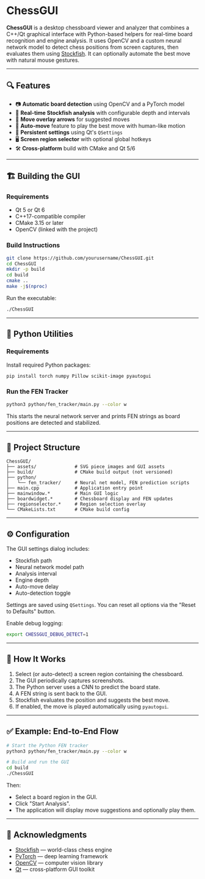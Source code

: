 # ChessGUI

**ChessGUI** is a desktop chessboard viewer and analyzer that combines a C++/Qt graphical interface with Python-based helpers for real-time board recognition and engine analysis. It uses OpenCV and a custom neural network model to detect chess positions from screen captures, then evaluates them using [Stockfish](https://stockfishchess.org/). It can optionally automate the best move with natural mouse gestures.

---

## 🔍 Features

- 📷 **Automatic board detection** using OpenCV and a PyTorch model  
- 🧠 **Real-time Stockfish analysis** with configurable depth and intervals  
- 🎯 **Move overlay arrows** for suggested moves  
- 🔁 **Auto-move** feature to play the best move with human-like motion  
- 💾 **Persistent settings** using Qt's `QSettings`  
- 🖥️ **Screen region selector** with optional global hotkeys  
- 🛠️ **Cross-platform** build with CMake and Qt 5/6  

---

## 🏗️ Building the GUI

### Requirements

- Qt 5 or Qt 6
- C++17-compatible compiler
- CMake 3.15 or later
- OpenCV (linked with the project)

### Build Instructions

```bash
git clone https://github.com/yourusername/ChessGUI.git
cd ChessGUI
mkdir -p build
cd build
cmake ..
make -j$(nproc)
```

Run the executable:

```bash
./ChessGUI
```

---

## 🐍 Python Utilities

### Requirements

Install required Python packages:

```bash
pip install torch numpy Pillow scikit-image pyautogui
```

### Run the FEN Tracker

```bash
python3 python/fen_tracker/main.py --color w
```

This starts the neural network server and prints FEN strings as board positions are detected and stabilized.

---

## 📁 Project Structure

```
ChessGUI/
├── assets/              # SVG piece images and GUI assets
├── build/               # CMake build output (not versioned)
├── python/
│   └── fen_tracker/     # Neural net model, FEN prediction scripts
├── main.cpp             # Application entry point
├── mainwindow.*         # Main GUI logic
├── boardwidget.*        # Chessboard display and FEN updates
├── regionselector.*     # Region selection overlay
└── CMakeLists.txt       # CMake build config
```

---

## ⚙️ Configuration

The GUI settings dialog includes:

- Stockfish path
- Neural network model path
- Analysis interval
- Engine depth
- Auto-move delay
- Auto-detection toggle

Settings are saved using `QSettings`. You can reset all options via the "Reset to Defaults" button.

Enable debug logging:

```bash
export CHESSGUI_DEBUG_DETECT=1
```

---

## 🧠 How It Works

1. Select (or auto-detect) a screen region containing the chessboard.
2. The GUI periodically captures screenshots.
3. The Python server uses a CNN to predict the board state.
4. A FEN string is sent back to the GUI.
5. Stockfish evaluates the position and suggests the best move.
6. If enabled, the move is played automatically using `pyautogui`.

---

## ✅ Example: End-to-End Flow

```bash
# Start the Python FEN tracker
python3 python/fen_tracker/main.py --color w

# Build and run the GUI
cd build
./ChessGUI
```

Then:
- Select a board region in the GUI.
- Click "Start Analysis".
- The application will display move suggestions and optionally play them.


---

## 🙌 Acknowledgments

- [Stockfish](https://stockfishchess.org/) — world-class chess engine
- [PyTorch](https://pytorch.org/) — deep learning framework
- [OpenCV](https://opencv.org/) — computer vision library
- [Qt](https://www.qt.io/) — cross-platform GUI toolkit
